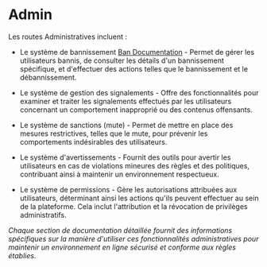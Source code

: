 # Admin

Les routes Administratives incluent :

- Le système de bannissement [Ban Documentation](./ban.md) - Permet de gérer les utilisateurs bannis, de consulter les détails d'un bannissement spécifique, et d'effectuer des actions telles que le bannissement et le débannissement.

- Le système de gestion des signalements - Offre des fonctionnalités pour examiner et traiter les signalements effectués par les utilisateurs concernant un comportement inapproprié ou des contenus offensants.

- Le système de sanctions (mute) - Permet de mettre en place des mesures restrictives, telles que le mute, pour prévenir les comportements indésirables des utilisateurs.

- Le système d'avertissements - Fournit des outils pour avertir les utilisateurs en cas de violations mineures des règles et des politiques, contribuant ainsi à maintenir un environnement respectueux.

- Le système de permissions - Gère les autorisations attribuées aux utilisateurs, déterminant ainsi les actions qu'ils peuvent effectuer au sein de la plateforme. Cela inclut l'attribution et la révocation de privilèges administratifs.

*Chaque section de documentation détaillée fournit des informations spécifiques sur la manière d'utiliser ces fonctionnalités administratives pour maintenir un environnement en ligne sécurisé et conforme aux règles établies.*